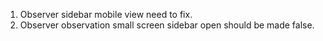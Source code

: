 1. Observer sidebar mobile view need to fix.
2. Observer observation small screen sidebar open should be made false.



